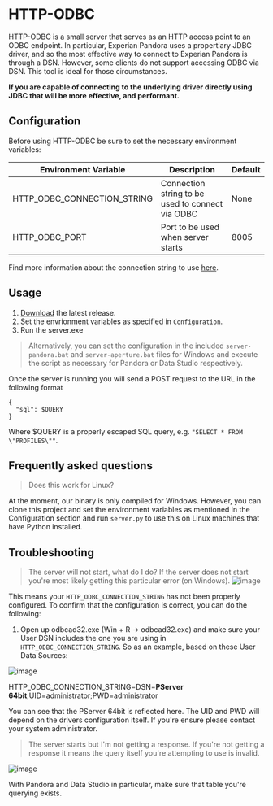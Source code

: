 # HTTP-ODBC

HTTP-ODBC is a small server that serves as an HTTP access point to an ODBC endpoint. 
In particular, Experian Pandora uses a propertiary JDBC driver, and so the most
effective way to connect to Experian Pandora is through a DSN. However, some clients
do not support accessing ODBC via DSN. This tool is ideal for those circumstances.

**If you are capable of connecting to the underlying driver directly using JDBC that will
be more effective, and performant.**


## Configuration

Before using HTTP-ODBC be sure to set the necessary environment variables:

| Environment Variable | Description | Default |
| -------------------- | ----------- | ------- |
| HTTP_ODBC_CONNECTION_STRING | Connection string to be used to connect via ODBC | None |
| HTTP_ODBC_PORT | Port to be used when server starts | 8005 |

Find more information about the connection string to use  [here](https://github.com/mkleehammer/pyodbc/wiki/Connecting-to-databases).

## Usage
1. [Download](https://github.com/experianplc/http-odbc/releases/latest) the latest release.
2. Set the envrionment variables as specified in `Configuration`.
3. Run the server.exe

> Alternatively, you can set the configuration in the included `server-pandora.bat` and `server-aperture.bat` files for Windows and execute the script as necessary for Pandora or Data Studio respectively. 

Once the server is running you will send a POST request to the URL in the following format

```http
{
  "sql": $QUERY
}
```

Where $QUERY is a properly escaped SQL query, e.g. `"SELECT * FROM \"PROFILES\""`. 

## Frequently asked questions
> Does this work for Linux?

At the moment, our binary is only compiled for Windows. However, you can clone this project and set the environment variables as mentioned in the Configuration section and run `server.py` to use this on Linux machines that have Python installed. 

## Troubleshooting
> The server will not start, what do I do?
If the server does not start you're most likely getting this particular error (on Windows).
![image](https://user-images.githubusercontent.com/5572859/66215825-54925280-e692-11e9-8313-cccec28c3607.png)

This means your `HTTP_ODBC_CONNECTION_STRING` has not been properly configured. To confirm that the configuration is correct, you can do the following:

1. Open up odbcad32.exe (Win + R -> odbcad32.exe) and make sure your User DSN includes the one you are using in `HTTP_ODBC_CONNECTION_STRING`. So as an example, based on these User Data Sources:

![image](https://user-images.githubusercontent.com/5572859/66216015-adfa8180-e692-11e9-828b-9ac370919b43.png)

HTTP_ODBC_CONNECTION_STRING=DSN=**PServer 64bit**;UID=administrator;PWD=administrator

You can see that the PServer 64bit is reflected here. The UID and PWD will depend on the drivers configuration itself. If you're ensure please contact your system administrator. 

> The server starts but I'm not getting a response.
If you're not getting a response it means the query itself you're attempting to use is invalid. 

![image](https://user-images.githubusercontent.com/5572859/66216219-13e70900-e693-11e9-8dd1-c4acee8e9d85.png)

With Pandora and Data Studio in particular, make sure that table you're querying exists. 

